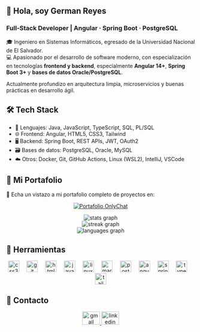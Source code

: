 ## 👋 Hola, soy German Reyes  
### Full‑Stack Developer | Angular · Spring Boot · PostgreSQL


🎓 Ingeniero en Sistemas Informáticos, egresado de la Universidad Nacional de El Salvador.  
💻 Apasionado por el desarrollo de software moderno, con especialización en tecnologías **frontend y backend**, especialmente **Angular 14+**, **Spring Boot 3+** y **bases de datos Oracle/PostgreSQL**.

Actualmente profundizo en arquitectura limpia, microservicios y buenas prácticas en desarrollo ágil.

## 🛠️ Tech Stack

- 🧠 Lenguajes: Java, JavaScript, TypeScript, SQL, PL/SQL
- 🌐 Frontend: Angular, HTML5, CSS3, Tailwind
- 🖥️ Backend: Spring Boot, REST APIs, JWT, OAuth2
- 🗃️ Bases de datos: PostgreSQL, Oracle, MySQL
- ☁️ Otros: Docker, Git, GitHub Actions, Linux (WSL2), IntelliJ, VSCode

## 📂 Mi Portafolio

🔗 Echa un vistazo a mi portafolio completo de proyectos en:  
<p align="center">
  <a href="https://github.com/Oswel1/portfolio" target="_blank">
    <img
      src="https://img.shields.io/badge/📂%20Portafolio-OnlyChat-00BFFF?style=flat-square&labelColor=272B33&logo=read-the-docs"
      alt="Portafolio OnlyChat"
    />
  </a>
</p>

<div align="center">
  <img src="https://github-readme-stats.vercel.app/api?username=osweld&hide_title=false&hide_rank=false&show_icons=true&include_all_commits=true&count_private=true&disable_animations=false&theme=dracula&locale=en&hide_border=false"  alt="stats graph" /> <br>
  <img src="https://streak-stats.demolab.com?user=osweld&locale=en&mode=daily&theme=dracula&hide_border=false&border_radius=5"  alt="streak graph" /> <br>
  <img src="https://github-readme-stats.vercel.app/api/top-langs?username=osweld&locale=en&hide_title=false&layout=compact&card_width=320&langs_count=5&theme=dracula&hide_border=false"  alt="languages graph"  />
</div>

## 🔨 Herramientas

<div align="center">
  <img src="https://skillicons.dev/icons?i=css" height="30" alt="css3 logo"  />
  <img width="12" />
  <img src="https://skillicons.dev/icons?i=git" height="30" alt="git logo"  />
  <img width="12" />
  <img src="https://skillicons.dev/icons?i=html" height="30" alt="html5 logo"  />
  <img width="12" />
  <img src="https://skillicons.dev/icons?i=java" height="30" alt="java logo"  />
  <img width="12" />
  <img src="https://skillicons.dev/icons?i=linux" height="30" alt="linux logo"  />
  <img width="12" />
  <img src="https://skillicons.dev/icons?i=md" height="30" alt="markdown logo"  />
  <img width="12" />
  <img src="https://skillicons.dev/icons?i=postgres" height="30" alt="postgresql logo"  />
  <img width="12" />
  <img src="https://skillicons.dev/icons?i=angular" height="30" alt="angularjs logo"  />
  <img width="12" />
  <img src="https://skillicons.dev/icons?i=spring" height="30" alt="spring logo"  />
  <img width="12" />
  <img src="https://skillicons.dev/icons?i=ts" height="30" alt="typescript logo"  />
  <img width="12" />
  <img src="https://skillicons.dev/icons?i=tailwind" height="30" alt="tailwindcss logo"  />
</div>

## 📧 Contacto

<div align="center">
  <a href="mailto:germanreyesdeveloper@gmail.com" target="_blank">
    <img src="https://raw.githubusercontent.com/maurodesouza/profile-readme-generator/master/src/assets/icons/social/gmail/default.svg" width="47" height="35" alt="gmail logo"  />
  </a>
  <a href="https://www.linkedin.com/in/german-oswaldo-reyes-perdido-41382a148" target="_blank">
    <img src="https://raw.githubusercontent.com/maurodesouza/profile-readme-generator/master/src/assets/icons/social/linkedin/default.svg" width="47" height="35" alt="linkedin logo"  />
  </a>
</div>





